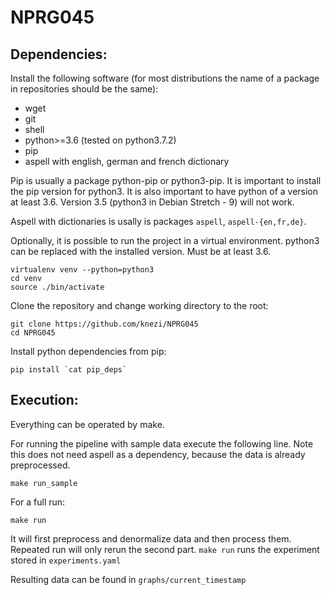 # NPRG045

## Dependencies:

Install the following software (for most distributions the name of a package in repositories should be the same):

* wget
* git
* shell
* python>=3.6 (tested on python3.7.2)
* pip
* aspell with english, german and french dictionary

Pip is usually a package python-pip or python3-pip.
It is important to install the pip version for python3.
It is also important to have python of a version at least 3.6.
Version 3.5 (python3 in Debian Stretch - 9) will not work.

Aspell with dictionaries is usally is packages `aspell`, `aspell-{en,fr,de}`.

Optionally, it is possible to run the project in a virtual environment.
python3 can be replaced with the installed version. Must be at least 3.6.

```
virtualenv venv --python=python3
cd venv
source ./bin/activate
```

Clone the repository and change working directory to the root:

```
git clone https://github.com/knezi/NPRG045
cd NPRG045
```

Install python dependencies from pip:

```
pip install `cat pip_deps`
```

## Execution:

Everything can be operated by make.

For running the pipeline with sample data execute the following line. Note this does not need aspell as a dependency, because the data is already preprocessed.

```
make run_sample
```

For a full run:

```
make run
```

It will first preprocess and denormalize data and then process them. Repeated run will only rerun the second part. `make run` runs the experiment stored in `experiments.yaml`

Resulting data can be found in `graphs/current_timestamp`
